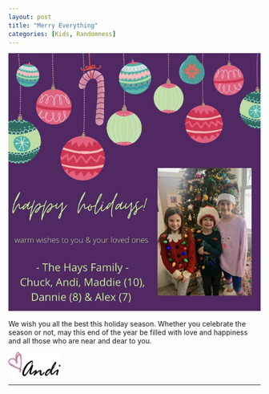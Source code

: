 ```yaml
---
layout: post
title: "Merry Everything"
categories: [Kids, Randomness]
---
```

![xmascard](/images/2021XmasCard.jpg)

We wish you all the best this holiday season. Whether you celebrate the season or not, may this end of the year be filled with love and happiness and all those who are near and dear to you.

![Andi](/images/andi.jpg)

----